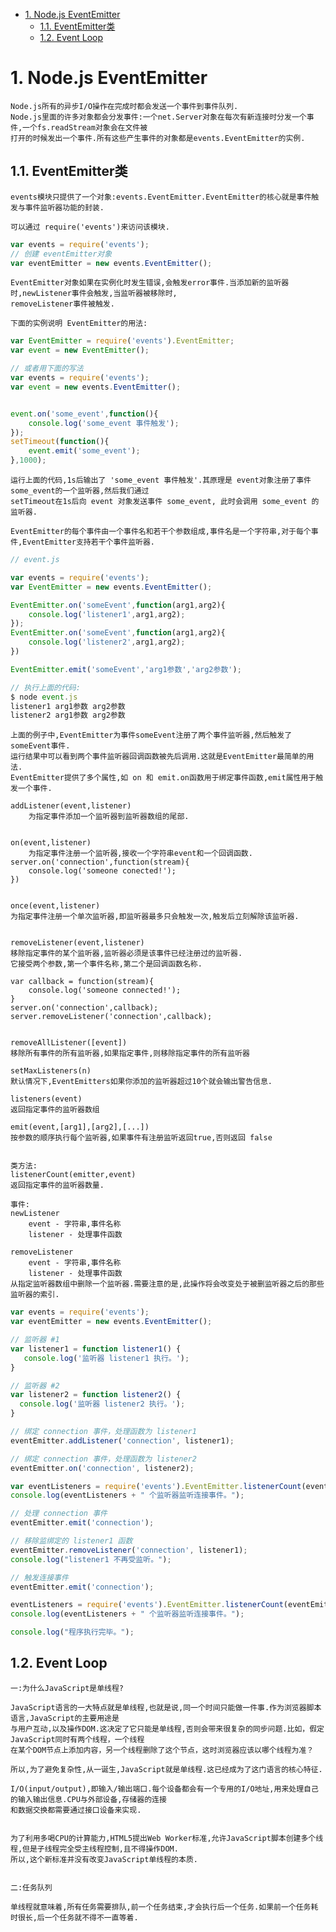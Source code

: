 <!-- TOC -->

- [1. Node.js EventEmitter](#1-nodejs-eventemitter)
    - [1.1. EventEmitter类](#11-eventemitter类)
    - [1.2. Event Loop](#12-event-loop)

<!-- /TOC -->

# 1. Node.js EventEmitter

    Node.js所有的异步I/O操作在完成时都会发送一个事件到事件队列.
    Node.js里面的许多对象都会分发事件:一个net.Server对象在每次有新连接时分发一个事件,一个fs.readStream对象会在文件被
    打开的时候发出一个事件.所有这些产生事件的对象都是events.EventEmitter的实例.

## 1.1. EventEmitter类

    events模块只提供了一个对象:events.EventEmitter.EventEmitter的核心就是事件触发与事件监听器功能的封装.

    可以通过 require('events')来访问该模块.
```js
var events = require('events');
// 创建 eventEmitter对象
var eventEmitter = new events.EventEmitter();
```

    EventEmitter对象如果在实例化时发生错误,会触发error事件.当添加新的监听器时,newListener事件会触发,当监听器被移除时,
    removeListener事件被触发.
    
    下面的实例说明 EventEmitter的用法:
```js
var EventEmitter = require('events').EventEmitter;
var event = new EventEmitter();

// 或者用下面的写法
var events = require('events');
var event = new events.EventEmitter();


event.on('some_event',function(){
    console.log('some_event 事件触发');
});
setTimeout(function(){
    event.emit('some_event');
},1000);
```
    运行上面的代码,1s后输出了 'some_event 事件触发'.其原理是 event对象注册了事件 some_event的一个监听器,然后我们通过
    setTimeout在1s后向 event 对象发送事件 some_event, 此时会调用 some_event 的监听器.

    EventEmitter的每个事件由一个事件名和若干个参数组成,事件名是一个字符串,对于每个事件,EventEmitter支持若干个事件监听器.
```js
// event.js

var events = require('events');
var EventEmitter = new events.EventEmitter();

EventEmitter.on('someEvent',function(arg1,arg2){
    console.log('listener1',arg1,arg2);
});
EventEmitter.on('someEvent',function(arg1,arg2){
    console.log('listener2',arg1,arg2);
})

EventEmitter.emit('someEvent','arg1参数','arg2参数');

// 执行上面的代码:
$ node event.js
listener1 arg1参数 arg2参数
listener2 arg1参数 arg2参数
```
    上面的例子中,EventEmitter为事件someEvent注册了两个事件监听器,然后触发了someEvent事件.
    运行结果中可以看到两个事件监听器回调函数被先后调用.这就是EventEmitter最简单的用法.
    EventEmitter提供了多个属性,如 on 和 emit.on函数用于绑定事件函数,emit属性用于触发一个事件.

    addListener(event,listener)
        为指定事件添加一个监听器到监听器数组的尾部.


    on(event,listener)
        为指定事件注册一个监听器,接收一个字符串event和一个回调函数.
    server.on('connection',function(stream){
        console.log('someone conected!');
    })


    once(event,listener)
    为指定事件注册一个单次监听器,即监听器最多只会触发一次,触发后立刻解除该监听器.


    removeListener(event,listener)
    移除指定事件的某个监听器,监听器必须是该事件已经注册过的监听器.
    它接受两个参数,第一个事件名称,第二个是回调函数名称.

    var callback = function(stream){
        console.log('someone connected!');
    }
    server.on('connection',callback);
    server.removeListener('connection',callback);


    removeAllListener([event])
    移除所有事件的所有监听器,如果指定事件,则移除指定事件的所有监听器

    setMaxListeners(n)
    默认情况下,EventEmitters如果你添加的监听器超过10个就会输出警告信息.

    listeners(event)
    返回指定事件的监听器数组

    emit(event,[arg1],[arg2],[...])
    按参数的顺序执行每个监听器,如果事件有注册监听返回true,否则返回 false
    
    
    类方法:
    listenerCount(emitter,event)
    返回指定事件的监听器数量.

    事件:
    newListener
        event - 字符串,事件名称
        listener - 处理事件函数

    removeListener
        event - 字符串,事件名称
        listener - 处理事件函数
    从指定监听器数组中删除一个监听器.需要注意的是,此操作将会改变处于被删监听器之后的那些监听器的索引.

```js
var events = require('events');
var eventEmitter = new events.EventEmitter();

// 监听器 #1
var listener1 = function listener1() {
   console.log('监听器 listener1 执行。');
}

// 监听器 #2
var listener2 = function listener2() {
  console.log('监听器 listener2 执行。');
}

// 绑定 connection 事件，处理函数为 listener1 
eventEmitter.addListener('connection', listener1);

// 绑定 connection 事件，处理函数为 listener2
eventEmitter.on('connection', listener2);

var eventListeners = require('events').EventEmitter.listenerCount(eventEmitter,'connection');
console.log(eventListeners + " 个监听器监听连接事件。");

// 处理 connection 事件 
eventEmitter.emit('connection');

// 移除监绑定的 listener1 函数
eventEmitter.removeListener('connection', listener1);
console.log("listener1 不再受监听。");

// 触发连接事件
eventEmitter.emit('connection');

eventListeners = require('events').EventEmitter.listenerCount(eventEmitter,'connection');
console.log(eventListeners + " 个监听器监听连接事件。");

console.log("程序执行完毕。");
```

## 1.2. Event Loop
    
    一:为什么JavaScript是单线程?
    
    JavaScript语言的一大特点就是单线程,也就是说,同一个时间只能做一件事.作为浏览器脚本语言,JavaScript的主要用途是
    与用户互动,以及操作DOM.这决定了它只能是单线程,否则会带来很复杂的同步问题.比如，假定JavaScript同时有两个线程，一个线程
    在某个DOM节点上添加内容，另一个线程删除了这个节点，这时浏览器应该以哪个线程为准？

    所以,为了避免复杂性,从一诞生,JavaScript就是单线程.这已经成为了这门语言的核心特征.

    I/O(input/output),即输入/输出端口.每个设备都会有一个专用的I/O地址,用来处理自己的输入输出信息.CPU与外部设备,存储器的连接
    和数据交换都需要通过接口设备来实现.


    为了利用多喝CPU的计算能力,HTML5提出Web Worker标准,允许JavaScript脚本创建多个线程,但是子线程完全受主线程控制,且不得操作DOM.
    所以,这个新标准并没有改变JavaScript单线程的本质.


    二:任务队列
    
    单线程就意味着,所有任务需要排队,前一个任务结束,才会执行后一个任务.如果前一个任务耗时很长,后一个任务就不得不一直等着.
    